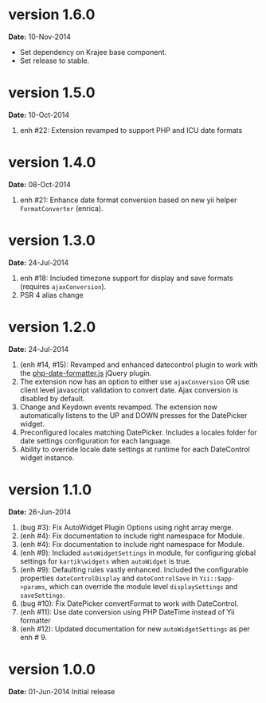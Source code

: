 version 1.6.0
=============
**Date:** 10-Nov-2014

- Set dependency on Krajee base component.
- Set release to stable.

version 1.5.0
=============
**Date:** 10-Oct-2014

1. enh #22: Extension revamped to support PHP and ICU date formats 

version 1.4.0
=============
**Date:** 08-Oct-2014

1. enh #21: Enhance date format conversion based on new yii helper `FormatConverter` (enrica).

version 1.3.0
=============
**Date:** 24-Jul-2014

1. enh #18: Included timezone support for display and save formats (requires `ajaxConversion`).
2. PSR 4 alias change

version 1.2.0
=============
**Date:** 24-Jul-2014

1. (enh #14, #15): Revamped and enhanced datecontrol plugin to work with the [php-date-formatter.js](https://github.com/kartik-v/php-date-formatter) jQuery plugin.
2. The extension now has an option to either use `ajaxConversion` OR use client level javascript validation to convert date. Ajax conversion is disabled by default.
3. Change and Keydown events revamped. The extension now automatically listens to the UP and DOWN presses for the DatePicker widget.
4. Preconfigured locales matching DatePicker. Includes a locales folder for date settings configuration for each language.
5. Ability to override locale date settings at runtime for each DateControl widget instance.

version 1.1.0
=============
**Date:** 26-Jun-2014

1. (bug #3): Fix AutoWidget Plugin Options using right array merge.
2. (enh #4): Fix documentation to include right namespace for Module.
3. (enh #4): Fix documentation to include right namespace for Module.
4. (enh #9): Included `autoWidgetSettings` in module, for configuring global settings for `kartik\widgets` when `autoWidget` is true.
5. (enh #9): Defaulting rules vastly enhanced. Included the configurable properties `dateControlDisplay` and `dateControlSave` in 
   `Yii::$app->params`, which can override the module level `displaySettings` and `saveSettings`.
6. (bug #10): Fix DatePicker convertFormat to work with DateControl.
7. (enh #11): Use date conversion using PHP DateTime instead of Yii formatter
8. (enh #12): Updated documentation for new `autoWidgetSettings` as per enh # 9.

version 1.0.0
=============
**Date:** 01-Jun-2014
Initial release
